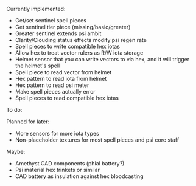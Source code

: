 Currently implemented:
- Get/set sentinel spell pieces
- Get sentinel tier piece (missing/basic/greater)
- Greater sentinel extends psi ambit
- Clarity/Clouding status effects modify psi regen rate
- Spell pieces to write compatible hex iotas
- Allow hex to treat vector rulers as R/W iota storage
- Helmet sensor that you can write vectors to via hex, and it will trigger the helmet's spell
- Spell piece to read vector from helmet
- Hex pattern to read iota from helmet
- Hex pattern to read psi meter
- Make spell pieces actually error
- Spell pieces to read compatible hex iotas

To do:

Planned for later: 
- More sensors for more iota types
- Non-placeholder textures for most spell pieces and psi core staff

Maybe:
- Amethyst CAD components (phial battery?)
- Psi material hex trinkets or similar
- CAD battery as insulation against hex bloodcasting
